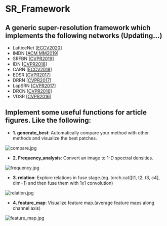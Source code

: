 # SR\_Framework
## A generic super-resolution framework which implements the following networks (Updating...)
* LatticeNet [[ECCV2020](https://www.ecva.net/papers/eccv_2020/papers_ECCV/papers/123670273.pdf)]
* IMDN [[ACM MM2019](https://dl.acm.org/doi/abs/10.1145/3343031.3351084)] 
* SRFBN [[CVPR2019](https://openaccess.thecvf.com/content_CVPR_2019/html/Li_Feedback_Network_for_Image_Super-Resolution_CVPR_2019_paper.html)]
* IDN [[CVPR2018](https://openaccess.thecvf.com/content_cvpr_2018/html/Hui_Fast_and_Accurate_CVPR_2018_paper.html)]
* CARN [[ECCV2018](https://openaccess.thecvf.com/content_ECCV_2018/html/Namhyuk_Ahn_Fast_Accurate_and_ECCV_2018_paper.html)]
* EDSR [[CVPR2017](https://arxiv.org/abs/1707.02921)]
* DRRN [[CVPR2017](https://openaccess.thecvf.com/content_cvpr_2017/html/Tai_Image_Super-Resolution_via_CVPR_2017_paper.html)]
* LapSRN [[CVPR2017](http://vllab.ucmerced.edu/wlai24/LapSRN/)]
* DRCN [[CVPR2016](https://arxiv.org/abs/1511.04491)]
* VDSR [[CVPR2016](https://www.cv-foundation.org/openaccess/content_cvpr_2016/html/Kim_Accurate_Image_Super-Resolution_CVPR_2016_paper.html)]

## Implement some useful functions for article figures. Like the following:

* **1. generate\_best**: Automatically compare your method with other methods and visualize the best patches.

![compare.jpg](sr_framework/article_helper/compare.jpg)

* **2. Frequency\_analysis**: Convert an image to 1-D spectral densities.

![frequency.jpg](sr_framework/article_helper/frequency.jpg)

* **3. relation**: Explore relations in fuse stage.(eg. torch.cat([t1, t2, t3, c4], dim=1) and then fuse them with 1x1 convolution)

![relation.jpg](sr_framework/article_helper/relation.jpg)

* **4. feature\_map**: Visualize feature map.(average feature maps along channel axis)

![feature\_map.jpg](sr_framework/article_helper/feature_map.jpg)

